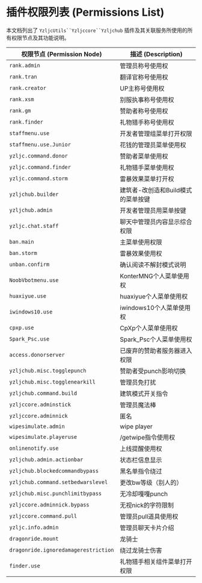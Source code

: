 # 插件权限列表 (Permissions List)

本文档列出了 `YzljcUtils``Yzljccore``Yzljchub` 插件及其关联服务所使用的所有权限节点及其功能说明。

| 权限节点 (Permission Node)          | 描述 (Description)                               |
| ----------------------------------- | ------------------------------------------------ |
| `rank.admin`                        | 管理员称号使用权                                 |
| `rank.tran`                         | 翻译官称号使用权                                 |
| `rank.creator`                      | UP主称号使用权                                   |
| `rank.xsm`                          | 别服执事称号使用权                               |
| `rank.gm`                           | 赞助者称号使用权                                 |
| `rank.finder`                       | 礼物猎手称号使用权                               |
| `staffmenu.use`                     | 开发者管理组菜单打开权限                         |
| `staffmenu.use.Junior`              | 花钱的管理员菜单使用权                           |
| `yzljc.command.donor`               | 赞助者菜单使用权                                 |
| `yzljc.command.finder`              | 礼物猎手菜单使用权                               |
| `yzljc.command.storm`               | 雷暴效果菜单打开权                               |
| `yzljchub.builder`                  | 建筑者-改创造和Build模式的菜单按键               |
| `yzljchub.admin`                    | 开发者管理员用菜单按键                           |
| `yzljc.chat.staff`                  | 聊天中管理员内容显示综合权限                     |
| `ban.main`                          | 主菜单使用权限                                   |
| `ban.storm`                         | 雷暴效果使用权                                   |
| `unban.confirm`                     | 确认阅读不解封模式说明                           |
| `NoobVbotmenu.use`                  | KonterMNG个人菜单使用权                          |
| `huaxiyue.use`                      | huaxiyue个人菜单使用权                           |
| `iwindows10.use`                    | iwindows10个人菜单使用权                         |
| `cpxp.use`                          | CpXp个人菜单使用权                               |
| `Spark_Psc.use`                     | Spark_Psc个人菜单使用权                          |
| `access.donorserver`                | 已废弃的赞助者服务器进入权限                     |
| `yzljchub.misc.togglepunch`         | 赞助者受punch影响切换                            |
| `yzljchub.misc.togglenearkill`      | 管理员免打扰                                     |
| `yzljchub.command.build`            | 建筑模式开关指令                                 |
| `yzljccore.adminstick`              | 管理员魔法棒                                     |
| `yzljccore.adminnick`               | 匿名                                             |
| `wipesimulate.admin`                | wipe player                                      |
| `wipesimulate.playeruse`            | /getwipe指令使用权                               |
| `onlinenotify.use`                  | 上线提醒使用权                                   |
| `yzljchub.admin.actionbar`          | 状态栏信息显示                                   |
| `yzljchub.blockedcommandbypass`     | 黑名单指令绕过                                   |
| `yzljchub.command.setbedwarslevel`  | 更改bw等级（别人的）                             |
| `yzljchub.misc.punchlimitbypass`    | 无冷却嘎嘎punch                                  |
| `yzljccore.adminnick.bypass`        | 无视nick的字符限制                               |
| `yzljccore.command.pull`            | 管理员pull道具使用权                             |
| `yzljc.info.admin`                  | 管理员聊天卡片介绍                               |
| `dragonride.mount`                  | 龙骑士                                           |
| `dragonride.ignoredamagerestriction`| 绕过龙骑士伤害                                   |
| `finder.use`                        | 礼物猎手相关组件菜单打开权限                     |
